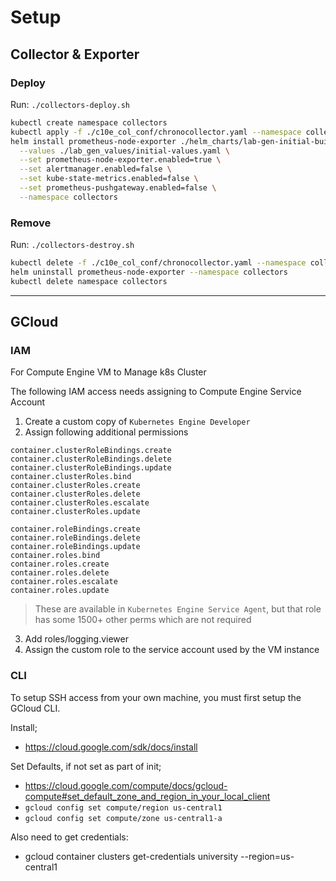 # Setup

## Collector & Exporter

### Deploy

Run: `./collectors-deploy.sh`

```bash
kubectl create namespace collectors
kubectl apply -f ./c10e_col_conf/chronocollector.yaml --namespace collectors
helm install prometheus-node-exporter ./helm_charts/lab-gen-initial-build/charts/prometheus \
  --values ./lab_gen_values/initial-values.yaml \
  --set prometheus-node-exporter.enabled=true \
  --set alertmanager.enabled=false \
  --set kube-state-metrics.enabled=false \
  --set prometheus-pushgateway.enabled=false \
  --namespace collectors
```

### Remove

Run: `./collectors-destroy.sh`

```bash
kubectl delete -f ./c10e_col_conf/chronocollector.yaml --namespace collectors
helm uninstall prometheus-node-exporter --namespace collectors
kubectl delete namespace collectors
```

---

## GCloud

### IAM

For Compute Engine VM to Manage k8s Cluster

The following IAM access needs assigning to Compute Engine Service Account

1. Create a custom copy of `Kubernetes Engine Developer`
2. Assign following additional permissions

```
container.clusterRoleBindings.create
container.clusterRoleBindings.delete
container.clusterRoleBindings.update
container.clusterRoles.bind
container.clusterRoles.create
container.clusterRoles.delete
container.clusterRoles.escalate
container.clusterRoles.update

container.roleBindings.create
container.roleBindings.delete
container.roleBindings.update
container.roles.bind
container.roles.create
container.roles.delete
container.roles.escalate
container.roles.update
```

> These are available in `Kubernetes Engine Service Agent`, but that role has some 1500+ other perms which are not required

3. Add roles/logging.viewer
4. Assign the custom role to the service account used by the VM instance

### CLI

To setup SSH access from your own machine, you must first setup the GCloud CLI.

Install;

- <https://cloud.google.com/sdk/docs/install>

Set Defaults, if not set as part of init;

- <https://cloud.google.com/compute/docs/gcloud-compute#set_default_zone_and_region_in_your_local_client>
- `gcloud config set compute/region us-central1`
- `gcloud config set compute/zone us-central1-a`

Also need to get credentials:

- gcloud container clusters get-credentials university --region=us-central1